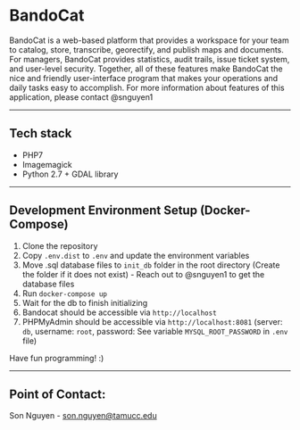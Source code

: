# BandoCat
BandoCat is a web-based platform that provides a workspace for your team to catalog, store, transcribe, georectify, and publish maps and documents. 
For managers, BandoCat provides statistics, audit trails, issue ticket system, and user-level security. Together, all of these features make BandoCat 
the nice and friendly user-interface program that makes your operations and daily tasks easy to accomplish.
For more information about features of this application, please contact @snguyen1
_____
## Tech stack
- PHP7
- Imagemagick
- Python 2.7 + GDAL library
_____
## Development Environment Setup (Docker-Compose)
1. Clone the repository
2. Copy `.env.dist` to `.env` and update the environment variables
3. Move .sql database files to `init_db` folder in the root directory (Create the folder if it does not exist) - Reach out to @snguyen1 to get the database files
4. Run `docker-compose up`
5. Wait for the db to finish initializing
6. Bandocat should be accessible via `http://localhost`
7. PHPMyAdmin should be accessible via `http://localhost:8081` (server: `db`, username: `root`, password: See variable `MYSQL_ROOT_PASSWORD` in `.env` file)


Have fun programming! :)

___
## Point of Contact:
Son Nguyen - son.nguyen@tamucc.edu